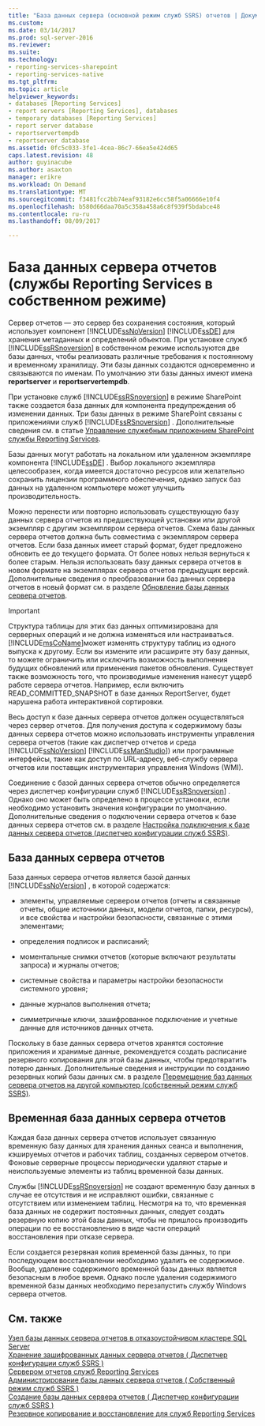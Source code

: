 ```yaml
---
title: "База данных сервера (основной режим служб SSRS) отчетов | Документы Microsoft"
ms.custom: 
ms.date: 03/14/2017
ms.prod: sql-server-2016
ms.reviewer: 
ms.suite: 
ms.technology:
- reporting-services-sharepoint
- reporting-services-native
ms.tgt_pltfrm: 
ms.topic: article
helpviewer_keywords:
- databases [Reporting Services]
- report servers [Reporting Services], databases
- temporary databases [Reporting Services]
- report server database
- reportservertempdb
- reportserver database
ms.assetid: 0fc5c033-3fe1-4cea-86c7-66ea5e424d65
caps.latest.revision: 48
author: guyinacube
ms.author: asaxton
manager: erikre
ms.workload: On Demand
ms.translationtype: MT
ms.sourcegitcommit: f3481fcc2bb74eaf93182e6cc58f5a06666e10f4
ms.openlocfilehash: b580d66daa70a5c358a458a6c8f939f5bdabce48
ms.contentlocale: ru-ru
ms.lasthandoff: 08/09/2017

---
```

# <a name="report-server-database-ssrs-native-mode"></a>База данных сервера отчетов (службы Reporting Services в собственном режиме)
  Сервер отчетов — это сервер без сохранения состояния, который использует компонент [!INCLUDE[ssNoVersion](../../includes/ssnoversion-md.md)] [!INCLUDE[ssDE](../../includes/ssde-md.md)] для хранения метаданных и определений объектов. При установке служб [!INCLUDE[ssRSnoversion](../../includes/ssrsnoversion-md.md)] в собственном режиме используются две базы данных, чтобы реализовать различные требования к постоянному и временному хранилищу. Эти базы данных создаются одновременно и связываются по именам. По умолчанию эти базы данных имеют имена **reportserver** и **reportservertempdb**.  
  
 При установке служб [!INCLUDE[ssRSnoversion](../../includes/ssrsnoversion-md.md)] в режиме SharePoint также создается база данных для компонента предупреждения об изменении данных. Три базы данных в режиме SharePoint связаны с приложениями служб [!INCLUDE[ssRSnoversion](../../includes/ssrsnoversion-md.md)] . Дополнительные сведения см. в статье [Управление служебным приложением SharePoint службы Reporting Services](../../reporting-services/report-server-sharepoint/manage-a-reporting-services-sharepoint-service-application.md).  
  
 Базы данных могут работать на локальном или удаленном экземпляре компонента [!INCLUDE[ssDE](../../includes/ssde-md.md)] . Выбор локального экземпляра целесообразен, когда имеется достаточно ресурсов или желательно сохранить лицензии программного обеспечения, однако запуск баз данных на удаленном компьютере может улучшить производительность.  
  
 Можно перенести или повторно использовать существующую базу данных сервера отчетов из предшествующей установки или другой экземпляр с другим экземпляром сервера отчетов. Схема базы данных сервера отчетов должна быть совместима с экземпляром сервера отчетов. Если база данных имеет старый формат, будет предложено обновить ее до текущего формата. От более новых нельзя вернуться к более старым. Нельзя использовать базу данных сервера отчетов в новом формате на экземплярах сервера отчетов предыдущих версий. Дополнительные сведения о преобразовании баз данных сервера отчетов в новый формат см. в разделе [Обновление базы данных сервера отчетов](../../reporting-services/install-windows/upgrade-a-report-server-database.md).  
  
> [!IMPORTANT]  
>  Структура таблицы для этих баз данных оптимизирована для серверных операций и не должна изменяться или настраиваться. [!INCLUDE[msCoName](../../includes/msconame-md.md)]может изменять структуру таблиц из одного выпуска к другому. Если вы измените или расширите эту базу данных, то можете ограничить или исключить возможность выполнения будущих обновлений или применения пакетов обновления. Существует также возможность того, что производимые изменения нанесут ущерб работе сервера отчетов. Например, если включить READ_COMMITTED_SNAPSHOT в базе данных ReportServer, будет нарушена работа интерактивной сортировки.  
  
 Весь доступ к базе данных сервера отчетов должен осуществляться через сервер отчетов. Для получения доступа к содержимому базы данных сервера отчетов можно использовать инструменты управления сервера отчетов (такие как диспетчер отчетов и среда [!INCLUDE[ssNoVersion](../../includes/ssnoversion-md.md)] [!INCLUDE[ssManStudio](../../includes/ssmanstudio-md.md)]) или программные интерфейсы, такие как доступ по URL-адресу, веб-службу сервера отчетов или поставщик инструментария управления Windows (WMI).  
  
 Соединение с базой данных сервера отчетов обычно определяется через диспетчер конфигурации служб [!INCLUDE[ssRSnoversion](../../includes/ssrsnoversion-md.md)] . Однако оно может быть определено в процессе установки, если необходимо установить значения конфигурации по умолчанию. Дополнительные сведения о подключении сервера отчетов к базе данных сервера отчетов см. в разделе [Настройка подключения к базе данных сервера отчетов (диспетчер конфигурации служб SSRS)](../../reporting-services/install-windows/configure-a-report-server-database-connection-ssrs-configuration-manager.md).  
  
## <a name="report-server-database"></a>База данных сервера отчетов  
 База данных сервера отчетов является базой данных [!INCLUDE[ssNoVersion](../../includes/ssnoversion-md.md)] , в которой содержатся:  
  
-   элементы, управляемые сервером отчетов (отчеты и связанные отчеты, общие источники данных, модели отчетов, папки, ресурсы), и все свойства и настройки безопасности, связанные с этими элементами;  
  
-   определения подписок и расписаний;  
  
-   моментальные снимки отчетов (которые включают результаты запроса) и журналы отчетов;  
  
-   системные свойства и параметры настройки безопасности системного уровня;  
  
-   данные журналов выполнения отчета;  
  
-   симметричные ключи, зашифрованное подключение и учетные данные для источников данных отчета.  
  
 Поскольку в базе данных сервера отчетов хранятся состояние приложения и хранимые данные, рекомендуется создать расписание резервного копирования для этой базы данных, чтобы предотвратить потерю данных. Дополнительные сведения и инструкции по созданию резервных копий базы данных см. в разделе [Перемещение баз данных сервера отчетов на другой компьютер (собственный режим служб SSRS)](../../reporting-services/report-server/moving-the-report-server-databases-to-another-computer-ssrs-native-mode.md).  
  
## <a name="report-server-temporary-database"></a>Временная база данных сервера отчетов  
 Каждая база данных сервера отчетов использует связанную временную базу данных для хранения данных сеанса и выполнения, кэшируемых отчетов и рабочих таблиц, созданных сервером отчетов. Фоновые серверные процессы периодически удаляют старые и неиспользуемые элементы из таблиц временной базы данных.  
  
 Службы [!INCLUDE[ssRSnoversion](../../includes/ssrsnoversion-md.md)] не создают временную базу данных в случае ее отсутствия и не исправляют ошибки, связанные с отсутствием или изменением таблиц. Несмотря на то, что временная база данных не содержит постоянных данных, следует создать резервную копию этой базы данных, чтобы не пришлось производить операции по ее восстановлению в виде части операций восстановления при отказе сервера.  
  
 Если создается резервная копия временной базы данных, то при последующем восстановлении необходимо удалить ее содержимое. Вообще, удаление содержимого временной базы данных является безопасным в любое время. Однако после удаления содержимого временной базы данных необходимо перезапустить службу Windows сервера отчетов.  
  
## <a name="see-also"></a>См. также  
 [Узел базы данных сервера отчетов в отказоустойчивом кластере SQL Server](../../reporting-services/install-windows/host-a-report-server-database-in-a-sql-server-failover-cluster.md)   
 [Хранение зашифрованных данных сервера отчетов &#40; Диспетчер конфигурации служб SSRS &#41;](../../reporting-services/install-windows/ssrs-encryption-keys-store-encrypted-report-server-data.md)   
 [Сервером отчетов служб Reporting Services](../../reporting-services/report-server-sharepoint/reporting-services-report-server.md)   
 [Администрирование базы данных сервера отчетов &#40; Собственный режим служб SSRS &#41;](../../reporting-services/report-server/administer-a-report-server-database-ssrs-native-mode.md)   
 [Создание базы данных сервера отчетов &#40; Диспетчер конфигурации служб SSRS &#41;](../../reporting-services/install-windows/ssrs-report-server-create-a-report-server-database.md)   
 [Резервное копирование и восстановление для служб Reporting Services](../../reporting-services/install-windows/backup-and-restore-operations-for-reporting-services.md)  
  
  

